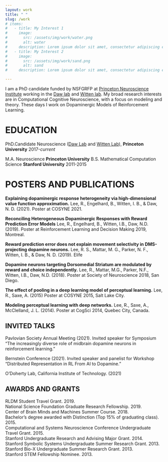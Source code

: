 ```yaml
---
layout: work
title: " "
slug: /work
# items:
#   - title: My Interest 1
#     image:
#       src: /assets/img/work/water.png
#       alt: water
#     description: Lorem ipsum dolor sit amet, consectetur adipiscing elit, sed do eiusmod tempor incididunt ut labore et dolore magna aliqua. Ut enim ad minim veniam, quis nostrud exercitation ullamco laboris nisi ut aliquip ex ea commodo consequat.
#   - title: My Interest 2
#     image:
#       src: /assets/img/work/sand.png
#       alt: sand
#     description: Lorem ipsum dolor sit amet, consectetur adipiscing elit, sed do eiusmod tempor incididunt ut labore et dolore magna aliqua. Ut enim ad minim veniam, quis nostrud exercitation ullamco laboris nisi ut aliquip ex ea commodo consequat. Duis aute irure dolor in reprehenderit in voluptate velit esse cillum dolore eu fugiat nulla pariatur.

---
```

I am a PhD candidate funded by NSFGRFP at [Princeton Neuroscience Institute](http://pni.princeton.edu/) working in the [Daw lab](https://dawlab.princeton.edu/) and [Witten lab](https://wittenlab.org/people/). My broad research interests are in Computational Cognitive Neuroscience, with a focus on modeling and theory. These days I work on Dopaminergic Models of Reinforcement Learning. 


# **EDUCATION**


PhD.Candidate Neuroscience ([Daw Lab](https://dawlab.princeton.edu/ "daw lab website ") and [Witten Lab](https://wittenlab.org/)), **Princeton University** 
2017-*current*

M.A. Neuroscience **Princeton University**
B.S. Mathematical Computation Science **Stanford University** 2011-2015





# **POSTERS AND PUBLICATIONS**

**Explaining dopaminergic response heterogeneity via high-dimensional value function approximation.** Lee, R., Engelhard, B., Witten, I. B., & Daw, N. D. (2021). Poster at COSYNE 2021. 

**Reconciling Heterogeneous Dopaminergic Responses with Reward Prediction Error Models** 
Lee, R., Engelhard, B., Witten, I.B., Daw, N.D. (2019). 
Poster at Reinforcement Learning and Decision Making 2019, Montreal. 

**Reward prediction error does not explain movement selectivity in DMS-projecting dopamine neurons.**
Lee, R. S., Mattar, M. G., Parker, N. F., Witten, I. B., & Daw, N. D. (2019).
Elife

**Dopamine neurons targeting Dorsomedial Striatum are modulated by reward and choice independently.**
Lee, R., Mattar, M.G., Parker, N.F., Witten, I.B., Daw, N.D. (2018). 
Poster at Society of Neuroscience 2018, San Diego. 

**The effect of pooling in a deep learning model of perceptual learning.**
Lee, R., Saxe, A. (2015) 
Poster at COSYNE 2015, Salt Lake City. 

**Modeling perceptual learning with deep networks.** 
Lee, R., Saxe, A., McClelland, J. L. (2014).
Poster at CogSci 2014, Quebec City, Canada.

## **INVITED TALKS**

Pavlovian Society Annual Meeting (2021). Invited speaker for Symposium “The increasingly diverse role of midbrain dopamine neurons in reinforcement learning.” 

Bernstein Conference (2021). Invited speaker and panelist for Workshop “Distributed Representation in RL From AI to Dopamine.”

O’Doherty Lab, California Institute of Technology. (2021)

## **AWARDS AND GRANTS**


RLDM Student Travel Grant. 2019. \
National Science Foundation Graduate Research Fellowship. 2019. \
Center of Brain Minds and Machines Summer Course. 2018. \
Bachelor’s degree awarded with Distinction (Top 15% of graduating class). 2015.\
Computational and Systems Neuroscience Conference Undergraduate Travel Grant. 2015.\
Stanford Undergraduate Research and Advising Major Grant. 2014.\
Stanford Symbolic Systems Undergraduate Summer Research Grant. 2013.\
Stanford Bio-X Undergraduate Summer Research Grant. 2013.\
Stanford STEM Fellowship Nominee. 2013.

